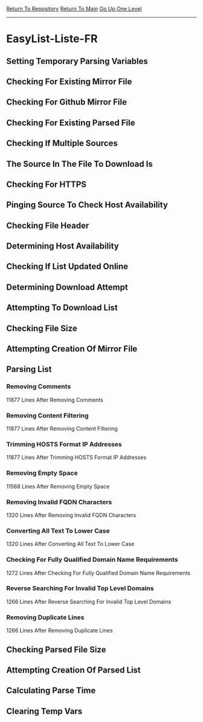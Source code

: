 [Return To Repository](https://github.com/deathbybandaid/piholeparser/)
[Return To Main](https://github.com/deathbybandaid/piholeparser/blob/master/RecentRunLogs/Mainlog.md)
[Go Up One Level](https://github.com/deathbybandaid/piholeparser/blob/master/RecentRunLogs/TopLevelScripts/30-Processing-Blacklists.md)
____________________________________
# EasyList-Liste-FR
## Setting Temporary Parsing Variables
## Checking For Existing Mirror File
## Checking For Github Mirror File
## Checking For Existing Parsed File
## Checking If Multiple Sources
## The Source In The File To Download Is
## Checking For HTTPS
## Pinging Source To Check Host Availability
## Checking File Header
## Determining Host Availability
## Checking If List Updated Online
## Determining Download Attempt
## Attempting To Download List
## Checking File Size
## Attempting Creation Of Mirror File
## Parsing List
### Removing Comments
11877 Lines After Removing Comments
### Removing Content Filtering
11877 Lines After Removing Content Filtering
### Trimming HOSTS Format IP Addresses
11877 Lines After Trimming HOSTS Format IP Addresses
### Removing Empty Space
11568 Lines After Removing Empty Space
### Removing Invalid FQDN Characters
1320 Lines After Removing Invalid FQDN Characters
### Converting All Text To Lower Case
1320 Lines After Converting All Text To Lower Case
### Checking For Fully Qualified Domain Name Requirements
1272 Lines After Checking For Fully Qualified Domain Name Requirements
### Reverse Searching For Invalid Top Level Domains
1266 Lines After Reverse Searching For Invalid Top Level Domains
### Removing Duplicate Lines
1266 Lines After Removing Duplicate Lines
## Checking Parsed File Size
## Attempting Creation Of Parsed List
## Calculating Parse Time
## Clearing Temp Vars

